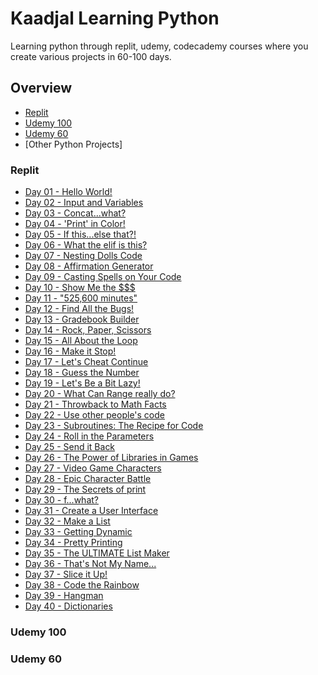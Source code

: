 # Kaadjal Learning Python
Learning python through replit, udemy, codecademy courses where you create various projects in 60-100 days. 

## Overview
* [Replit](#Replit)
* [Udemy 100](#Udemy100)
* [Udemy 60](#Udemy60)
* [Other Python Projects]
  
### Replit
* [Day 01 - Hello World!]('https://github.com/Kaadjal/Python_100/blob/main/Replit/Day%201%20-%20Hello%20World!.py')
* [Day 02 - Input and Variables](https://github.com/Kaadjal/Python_100/blob/main/Replit/Day%202%20-%20Input%20and%20Variables.py)
* [Day 03 - Concat...what?](https://github.com/Kaadjal/Python_100/blob/main/Replit/Day%203%20-%20Concat...what%3F.py)
* [Day 04 - 'Print' in Color!](https://github.com/Kaadjal/Python_100/blob/main/Replit/Day%204%20-%20'Print'%20%20in%20Color!.py)
* [Day 05 - If this...else that?!](https://github.com/Kaadjal/Python_100/blob/main/Replit/Day%205%20-%20If%20this...else%20that.py)
* [Day 06 - What the elif is this?](https://github.com/Kaadjal/Python_100/blob/main/Replit/Day%206%20-%20What%20the%20elif%20is%20this.py)
* [Day 07 - Nesting Dolls Code](https://github.com/Kaadjal/Python_100/blob/main/Replit/Day%207%20-%20Nesting%20Dolls%20Code.py)
* [Day 08 - Affirmation Generator](https://github.com/Kaadjal/Python_100/blob/main/Replit/Day%208%20-%20Affirmation%20Generator.py)
* [Day 09 - Casting Spells on Your Code](https://github.com/Kaadjal/Python_100/blob/main/Replit/Day%209%20-%20Casting%20Spells%20on%20Your%20Code.py)
* [Day 10 - Show Me the $$$](https://github.com/Kaadjal/Python_100/blob/main/Replit/Day%2010%20-%20Show%20Me%20the%20%24%24%24.py)
* [Day 11 - "525,600 minutes"](https://github.com/Kaadjal/Python_100/blob/main/Replit/Day%2011%20-%20525%2C600%20minutes.py)
* [Day 12 - Find All the Bugs!](https://github.com/Kaadjal/Python_100/blob/main/Replit/Day%2012%20-%20Find%20All%20the%20Bugs!.py)
* [Day 13 - Gradebook Builder](https://github.com/Kaadjal/Python_100/blob/main/Replit/Day%2013%20-%20Gradebook%20Builder.py)
* [Day 14 - Rock, Paper, Scissors](https://github.com/Kaadjal/Python_100/blob/main/Replit/Day%2014%20-%20Rock%2C%20Paper%2C%20Scissors.py)
* [Day 15 - All About the Loop](https://github.com/Kaadjal/Python_100/blob/main/Replit/Day%2015%20-%20All%20About%20the%20Loop.py)
* [Day 16 - Make it Stop!](https://github.com/Kaadjal/Python_100/blob/main/Replit/Day%2016%20-%20Make%20it%20Stop!.py)
* [Day 17 - Let's Cheat Continue](https://github.com/Kaadjal/Python_100/blob/main/Replit/Day%2017%20-%20Let's%20Cheat%20Continue.py)
* [Day 18 - Guess the Number](https://github.com/Kaadjal/Python_100/blob/main/Replit/Day%2018%20-%20Guess%20the%20Number.py)
* [Day 19 - Let's Be a Bit Lazy!](https://github.com/Kaadjal/Python_100/blob/main/Replit/Day%2019%20-%20Let's%20Be%20a%20Bit%20Lazy!.py)
* [Day 20 - What Can Range really do?]()
* [Day 21 - Throwback to Math Facts]()
* [Day 22 - Use other people's code]()
* [Day 23 - Subroutines: The Recipe for Code]()
* [Day 24 - Roll in the Parameters]()
* [Day 25 - Send it Back]()
* [Day 26 - The Power of Libraries in Games]()
* [Day 27 - Video Game Characters]()
* [Day 28 - Epic Character Battle]()
* [Day 29 - The Secrets of print]()
* [Day 30 - f...what?]()
* [Day 31 - Create a User Interface]()
* [Day 32 - Make a List]()
* [Day 33 - Getting Dynamic]()
* [Day 34 - Pretty Printing]()
* [Day 35 - The ULTIMATE List Maker]()
* [Day 36 - That's Not My Name...]()
* [Day 37 - Slice it Up!]()
* [Day 38 - Code the Rainbow]()
* [Day 39 - Hangman]()
* [Day 40 - Dictionaries]()


### Udemy 100

### Udemy 60
